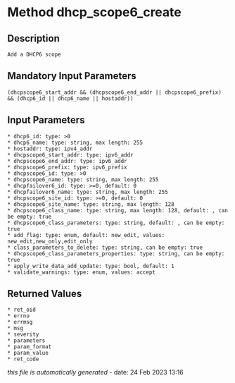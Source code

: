 # Method dhcp_scope6_create

## Description
	Add a DHCP6 scope

## Mandatory Input Parameters
	(dhcpscope6_start_addr && (dhcpscope6_end_addr || dhcpscope6_prefix) && (dhcp6_id || dhcp6_name || hostaddr))

## Input Parameters
	* dhcp6_id: type: >0
	* dhcp6_name: type: string, max length: 255
	* hostaddr: type: ipv4_addr
	* dhcpscope6_start_addr: type: ipv6_addr
	* dhcpscope6_end_addr: type: ipv6_addr
	* dhcpscope6_prefix: type: ipv6_prefix
	* dhcpscope6_id: type: >0
	* dhcpscope6_name: type: string, max length: 255
	* dhcpfailover6_id: type: >=0, default: 0
	* dhcpfailover6_name: type: string, max length: 255
	* dhcpscope6_site_id: type: >=0, default: 0
	* dhcpscope6_site_name: type: string, max length: 128
	* dhcpscope6_class_name: type: string, max length: 128, default: , can be empty: true
	* dhcpscope6_class_parameters: type: string, default: , can be empty: true
	* add_flag: type: enum, default: new_edit, values: new_edit,new_only,edit_only
	* class_parameters_to_delete: type: string, can be empty: true
	* dhcpscope6_class_parameters_properties: type: string, can be empty: true
	* apply_write_data_add_update: type: bool, default: 1
	* validate_warnings: type: enum, values: accept

## Returned Values
	* ret_oid
	* errno
	* errmsg
	* msg
	* severity
	* parameters
	* param_format
	* param_value
	* ret_code


*this file is automatically generated* - date: 24 Feb 2023 13:16